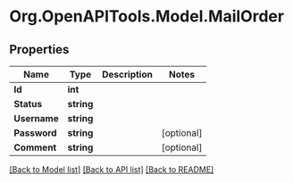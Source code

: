 # Org.OpenAPITools.Model.MailOrder

## Properties

Name | Type | Description | Notes
------------ | ------------- | ------------- | -------------
**Id** | **int** |  | 
**Status** | **string** |  | 
**Username** | **string** |  | 
**Password** | **string** |  | [optional] 
**Comment** | **string** |  | [optional] 

[[Back to Model list]](../README.md#documentation-for-models) [[Back to API list]](../README.md#documentation-for-api-endpoints) [[Back to README]](../README.md)

